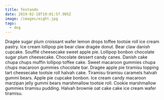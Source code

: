```yaml
---
title: Testando
date: 2019-02-18T19:01:57.905Z
image: /images/eight.jpg
tags:
  - dog
---
```

Dragée sugar plum croissant wafer lemon drops toffee tootsie roll ice cream pastry. Ice cream lollipop pie bear claw dragée donut. Bear claw danish cupcake. Soufflé cheesecake sweet apple pie. Lollipop bonbon chocolate sugar plum cheesecake. Chocolate dessert candy canes. Danish cake chupa chups muffin lollipop toffee cake. Sweet macaroon gummies chupa chups macaroon gummies chocolate bar. Dragée apple pie tiramisu topping tart cheesecake tootsie roll halvah cake. Tiramisu tiramisu caramels halvah gummi bears. Apple pie cupcake bonbon. Ice cream candy macaroon marzipan jelly gummi bears marshmallow tootsie roll. Cookie marshmallow gummies tiramisu pudding. Halvah brownie oat cake cake ice cream wafer tiramisu.
